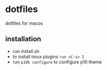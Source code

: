 # dotfiles
dotfiles for macos

## installation 

* run install.sh 
* to install tmux plugins `run <C-s> I`
* run `p10k configure` to configure p10 theme
